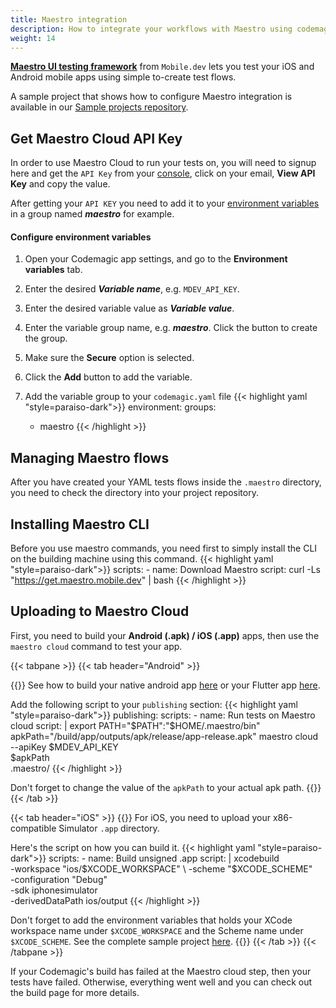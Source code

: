 ```yaml
---
title: Maestro integration
description: How to integrate your workflows with Maestro using codemagic.yaml
weight: 14
---
```


[**Maestro UI testing framework**](https://mobile.dev/) from `Mobile.dev` lets you test your iOS and Android mobile apps using simple to-create test flows.

A sample project that shows how to configure Maestro integration is available in our [Sample projects repository](https://github.com/codemagic-ci-cd/codemagic-sample-projects/tree/main/integrations/maestro_sample_project).


## Get Maestro Cloud API Key

In order to use Maestro Cloud to run your tests on, you will need to signup here and get the `API Key` from your [console](https://console.mobile.dev/), click on your email, **View API Key** and copy the value.

After getting your `API KEY` you need to add it to your [environment variables](/variables/environment-variable-groups/#storing-sensitive-valuesfiles) in a group named ***maestro*** for example.

#### Configure environment variables

1. Open your Codemagic app settings, and go to the **Environment variables** tab.
2. Enter the desired **_Variable name_**, e.g. `MDEV_API_KEY`.
3. Enter the desired variable value as **_Variable value_**.
4. Enter the variable group name, e.g. **_maestro_**. Click the button to create the group.
5. Make sure the **Secure** option is selected.
6. Click the **Add** button to add the variable.

7. Add the variable group to your `codemagic.yaml` file
{{< highlight yaml "style=paraiso-dark">}}
  environment:
    groups:
      - maestro
{{< /highlight >}}

## Managing Maestro flows
After you have created your YAML tests flows inside the `.maestro` directory, you need to check the directory into your project repository.

## Installing Maestro CLI
Before you use maestro commands, you need first to simply install the CLI on the building machine using this command.
{{< highlight yaml "style=paraiso-dark">}}
scripts:
    - name: Download Maestro
      script: curl -Ls "https://get.maestro.mobile.dev" | bash
{{< /highlight >}}

## Uploading to Maestro Cloud

First, you need to build your **Android (.apk) / iOS (.app)** apps, then use the `maestro cloud` command to test your app.

{{< tabpane >}}
{{< tab header="Android" >}}

{{<markdown>}}
See how to build your native android app [here](../yaml-quick-start/building-a-native-android-app/) or your Flutter app [here](../yaml-quick-start/building-a-flutter-app/).

Add the following script to your `publishing` section:
{{< highlight yaml "style=paraiso-dark">}}
publishing:
    scripts:
    - name: Run tests on Maestro cloud
        script: | 
        export PATH="$PATH":"$HOME/.maestro/bin"
        apkPath="/build/app/outputs/apk/release/app-release.apk"
        maestro cloud \
        --apiKey $MDEV_API_KEY \
        $apkPath \
        .maestro/
{{< /highlight >}}

Don't forget to change the value of the `apkPath` to your actual apk path.
{{</markdown>}}
{{< /tab >}}

{{< tab header="iOS" >}}
{{<markdown>}}
For iOS, you need to upload your x86-compatible Simulator `.app` directory.

Here's the script on how you can build it.
{{< highlight yaml "style=paraiso-dark">}}
  scripts:
    - name: Build unsigned .app
    script: | 
        xcodebuild \
        -workspace "ios/$XCODE_WORKSPACE" \
        -scheme "$XCODE_SCHEME" \
        -configuration "Debug" \
        -sdk iphonesimulator \
        -derivedDataPath ios/output
{{< /highlight >}}

Don't forget to add the environment variables that holds your XCode workspace name under `$XCODE_WORKSPACE` and the Scheme name under `$XCODE_SCHEME`. See the complete sample project [here](https://github.com/codemagic-ci-cd/codemagic-sample-projects/tree/main/integrations/maestro_sample_project/codemagic.yaml).
{{</markdown>}}
{{< /tab >}}
{{< /tabpane >}}

If your Codemagic's build has failed at the Maestro cloud step, then your tests have failed. Otherwise, everything went well and you can check out the build page for more details.
